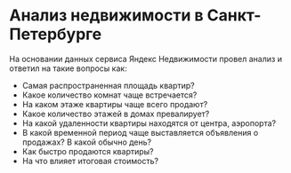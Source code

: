 ﻿# Анализ недвижимости в Санкт-Петербурге

На основании данных сервиса Яндекс Недвижимости провел анализ и ответил на такие вопросы как: 
- Самая распространенная площадь квартир?
- Какое количество комнат чаще встречается?
- На каком этаже квартиры чаще всего продают?
- Какое количество этажей в домах превалирует?
- На какой удаленности квартиры находятся от центра, аэропорта?
- В какой временной период чаще выставляется объявления о продажах? В какой обычно день?
- Как быстро продаются квартиры?
- На что влияет итоговая стоимость?

